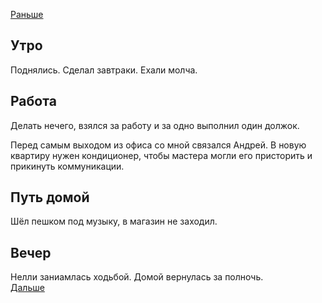 [Раньше](2021.06.29.md)
## Утро
Поднялись. Сделал завтраки. Ехали молча.
## Работа
Делать нечего, взялся за работу и за одно выполнил один должок.

Перед самым выходом из офиса со мной связался Андрей. В новую квартиру нужен кондиционер, чтобы мастера могли его присторить и прикинуть коммуникации.
## Путь домой
Шёл пешком под музыку, в магазин не заходил.
## Вечер
Нелли заниамлась ходьбой. Домой вернулась за полночь.  
[Дальше](../07/2021.07.01.md)